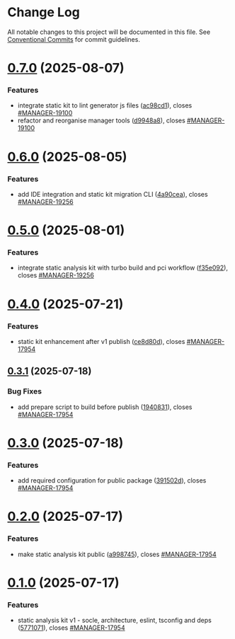 # Change Log

All notable changes to this project will be documented in this file.
See [Conventional Commits](https://conventionalcommits.org) for commit guidelines.

# [0.7.0](https://github.com/ovh/manager/compare/@ovh-ux/manager-static-analysis-kit@0.6.0...@ovh-ux/manager-static-analysis-kit@0.7.0) (2025-08-07)


### Features

* integrate static kit to lint generator js files ([ac98cd1](https://github.com/ovh/manager/commit/ac98cd1667b08c727b9e7fcb1c175cf4fc7c6c39)), closes [#MANAGER-19100](https://github.com/ovh/manager/issues/MANAGER-19100)
* refactor and reorganise manager tools ([d9948a8](https://github.com/ovh/manager/commit/d9948a8340a727bf77d8e5156647d6de47b4e227)), closes [#MANAGER-19100](https://github.com/ovh/manager/issues/MANAGER-19100)





# [0.6.0](https://github.com/ovh/manager/compare/@ovh-ux/manager-static-analysis-kit@0.5.0...@ovh-ux/manager-static-analysis-kit@0.6.0) (2025-08-05)


### Features

* add IDE integration and static kit migration CLI ([4a90cea](https://github.com/ovh/manager/commit/4a90cead62dcf90287ef45b35d389fed74cea14f)), closes [#MANAGER-19256](https://github.com/ovh/manager/issues/MANAGER-19256)





# [0.5.0](https://github.com/ovh/manager/compare/@ovh-ux/manager-static-analysis-kit@0.4.0...@ovh-ux/manager-static-analysis-kit@0.5.0) (2025-08-01)


### Features

* integrate static analysis kit with turbo build and pci workflow ([f35e092](https://github.com/ovh/manager/commit/f35e09204e0ecdeeb57acfe0e587cda6a7bdba01)), closes [#MANAGER-19256](https://github.com/ovh/manager/issues/MANAGER-19256)





# [0.4.0](https://github.com/ovh/manager/compare/@ovh-ux/manager-static-analysis-kit@0.3.1...@ovh-ux/manager-static-analysis-kit@0.4.0) (2025-07-21)


### Features

* static kit enhancement after v1 publish ([ce8d80d](https://github.com/ovh/manager/commit/ce8d80d6747771d7cad0b7470e64a52d5262f782)), closes [#MANAGER-17954](https://github.com/ovh/manager/issues/MANAGER-17954)





## [0.3.1](https://github.com/ovh/manager/compare/@ovh-ux/manager-static-analysis-kit@0.3.0...@ovh-ux/manager-static-analysis-kit@0.3.1) (2025-07-18)


### Bug Fixes

* add prepare script to build before publish ([1940831](https://github.com/ovh/manager/commit/1940831f9d1c2b209ea597f3672ec9d7c00a82bb)), closes [#MANAGER-17954](https://github.com/ovh/manager/issues/MANAGER-17954)





# [0.3.0](https://github.com/ovh/manager/compare/@ovh-ux/manager-static-analysis-kit@0.2.0...@ovh-ux/manager-static-analysis-kit@0.3.0) (2025-07-18)


### Features

* add required configuration for public package ([391502d](https://github.com/ovh/manager/commit/391502dd08a9a4b198ec13bac74150ed01836038)), closes [#MANAGER-17954](https://github.com/ovh/manager/issues/MANAGER-17954)





# [0.2.0](https://github.com/ovh/manager/compare/@ovh-ux/manager-static-analysis-kit@0.1.0...@ovh-ux/manager-static-analysis-kit@0.2.0) (2025-07-17)


### Features

* make static analysis kit public ([a998745](https://github.com/ovh/manager/commit/a998745cfb3101df0cab7a4530bca7cd87fc7025)), closes [#MANAGER-17954](https://github.com/ovh/manager/issues/MANAGER-17954)





# [0.1.0](https://github.com/ovh/manager/compare/@ovh-ux/manager-static-analysis-kit@0.0.1...@ovh-ux/manager-static-analysis-kit@0.1.0) (2025-07-17)


### Features

* static analysis kit v1 - socle, architecture, eslint, tsconfig and deps ([5771071](https://github.com/ovh/manager/commit/577107168272904bf8a7a53a14a40b9ae52916ab)), closes [#MANAGER-17954](https://github.com/ovh/manager/issues/MANAGER-17954)
